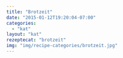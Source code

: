 ```yaml
---
title: "Brotzeit"
date: "2015-01-12T19:20:04-07:00"
categories:
  - "kat"
layout: "kat"
rezeptecat: "brotzeit"
img: "img/recipe-categories/brotzeit.jpg"
---
```

